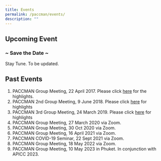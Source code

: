 ```yaml
---
title: Events
permalink: /paccman/events/
description: ""
---
```

Upcoming Event
--------------

### ~ Save the Date ~

Stay Tune. To be updated.

Past Events
-----------

1.  PACCMAN Group Meeting, 22 April 2017. Please click [here](https://www.scri.edu.sg/wp-content/uploads/2017/05/PACCMAN-Group-Meeting-22-April-2017.pdf) for the highlights.
2.  PACCMAN 2nd Group Meeting, 9 June 2018. Please click [here](https://www.scri.edu.sg/wp-content/uploads/2018/07/PACCMAN-2nd-Group-Meeting-9-June-2018.pdf) for highlights
3.  PACCMAN 3rd Group Meeting, 24 March 2019. Please click [here](https://www.scri.edu.sg/wp-content/uploads/2019/04/PACCMAN-2nd-Group-Meeting-24-Mar-2019.pdf) for highlights
4.  PACCMAN Group Meeting, 27 March 2020 via Zoom.
5.  PACCMAN Group Meeting, 30 Oct 2020 via Zoom.
6.  PACCMAN Group Meeting, 16 April 2021 via Zoom.
7.  PACCMAN COVID-19 Seminar, 22 Sept 2021 via Zoom.
8.  PACCMAN Group Meeting, 18 May 2022 via Zoom.
9.  PACCMAN Group Meeting, 10 May 2023 in Phuket. In conjunction with APICC 2023.